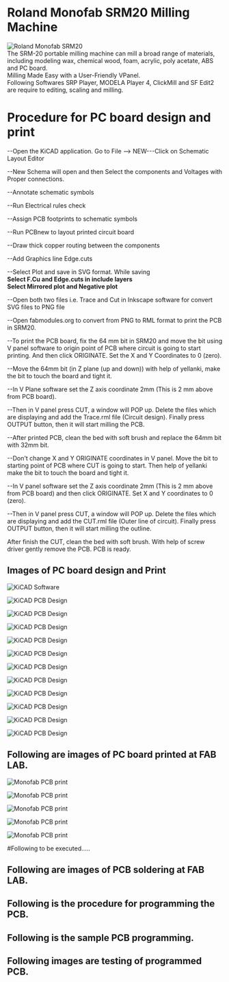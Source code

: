 # Roland Monofab SRM20 Milling Machine <br>
![Roland Monofab SRM20](img/monofab_SRM20.jpg)<br>
The SRM-20 portable milling machine can mill a broad range of materials, including modeling wax, chemical wood, foam, acrylic, poly acetate, ABS and PC board. <br>
Milling Made Easy with a User-Friendly VPanel.<br>
Following Softwares SRP Player, MODELA Player 4, ClickMill and SF Edit2 are require to editing, scaling and milling.<br>
# Procedure for PC board design and print <br>
--Open the KiCAD application. Go to File --> NEW---Click on Schematic Layout Editor<br>

--New Schema will open and then Select the components and Voltages with Proper connections.<br>

--Annotate schematic symbols <br>

--Run Electrical rules check <br>

--Assign PCB footprints to schematic symbols<br>

--Run PCBnew to layout printed circuit board <br>

--Draw thick copper routing between the components<br>

--Add Graphics line Edge.cuts <br>

--Select Plot and save in SVG format. While saving <br>
    **Select F.Cu and Edge.cuts in include layers** <br>
    **Select Mirrored plot and Negative plot** <br>

--Open both two files i.e. Trace and Cut in Inkscape software for convert SVG files to PNG file <br>

--Open fabmodules.org to convert from PNG to RML format to print the PCB in SRM20.<br>

--To print the PCB board, fix the 64 mm bit in SRM20 and move the bit using V panel software to origin point of PCB where circuit is going to start printing. And then click ORIGINATE. Set the X and Y Coordinates to 0 (zero).<br>

--Move the 64mm bit (in Z plane (up and down)) with help of yellanki, make the bit to touch the board and tight it.<br>

--In V Plane software set the Z axis coordinate 2mm (This is 2 mm above from PCB board).<br>

--Then in V panel press CUT, a window will POP up. Delete the files which are displaying and add the Trace.rml file (Circuit design). Finally press OUTPUT button, then it will start milling the PCB.<br>

--After printed PCB, clean the bed with soft brush and replace the 64mm bit with 32mm bit.<br>

--Don't change X and Y ORIGINATE coordinates in V panel. Move the bit to starting point of PCB where CUT is going to start. Then help of yellanki make the bit to touch the board and tight it.<br>

--In V panel software set the Z axis coordinate 2mm (This is 2 mm above from PCB board) and then click ORIGINATE. Set X and Y coordinates to 0 (zero).<br>

--Then in V panel press CUT, a window will POP up. Delete the files which are displaying and add the CUT.rml file (Outer line of circuit). Finally press OUTPUT button, then it will start milling the outline.<br>

After finish the CUT, clean the bed with soft brush. With help of screw driver gently remove the PCB. PCB is ready.<br>

## Images of PC board design and Print <br>
![KiCAD Software](img/Kicad-schematiclayout-1.jpg)<br>

![KiCAD PCB Design](img/Add_Componets-2.jpg)<br>

![KiCAD PCB Design](img/Annotate-electricals-rules-check-3.jpg)<br>

![KiCAD PCB Design](img/Assign-PCB-footprints-to-schematic-symbols-4.jpg)<br>

![KiCAD PCB Design](img/PCBlayout-with-normal-connections-6.jpg)<br>

![KiCAD PCB Design](img/PCBlayout-with-copper-routing-7.jpg)<br>

![KiCAD PCB Design](img/PCBlayout-edgeCuts-8.jpg)<br>

![KiCAD PCB Design](img/PCBplot-in-svg-format-9.jpg)<br>

![KiCAD PCB Design](img/inkscape_PCBplot-svg2png_trace-10.jpg)<br>

![KiCAD PCB Design](img/inkscape_PCBplot-svg2png_cut-11.jpg)<br>

![KiCAD PCB Design](img/fabmodules-png2rml_trace-12.jpg)<br>

![KiCAD PCB Design](img/fabmodules-png2rml_cut-13.jpg)<br>

## Following are images of PC board printed at FAB LAB. <br>

![Monofab PCB print](img/Vplane-settings-14.jpg)<br>

![Monofab PCB print](img/Circuit-print-on-board-15.jpg)<br>

![Monofab PCB print](img/PCB-016.jpg)<br>

![Monofab PCB print](img/PCB-17.jpg)<br>

![Monofab PCB print](img/Soldered-PCB-18.jpg)<br>

#Following to be executed.....

## Following are images of PCB soldering at FAB LAB. <br>

## Following is the procedure for programming the PCB. <br> 

## Following is the sample PCB programming. <br>

## Following images are testing of programmed PCB. <br>